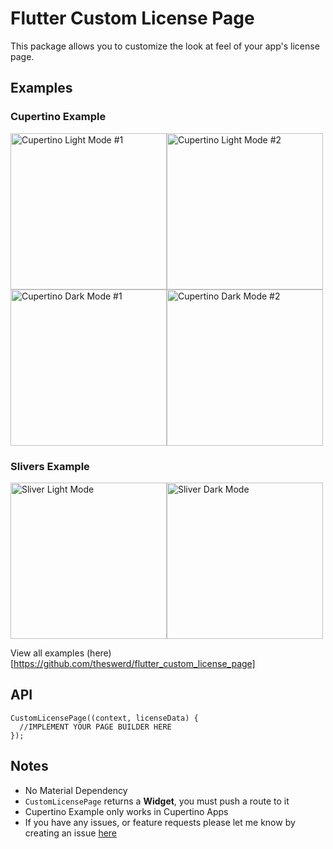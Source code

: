 # Flutter Custom License Page
This package allows you to customize the look at feel of your app's license page.

## Examples
### Cupertino Example
<img src="https://github.com/theswerd/flutter_custom_license_page/blob/main/screenshots/cupertino_light_mode.png?raw=true" height="250px" alt="Cupertino Light Mode #1"><img src="https://github.com/theswerd/flutter_custom_license_page/blob/main/screenshots/cupertino_light_mode_2.png?raw=true" height="250px" alt="Cupertino Light Mode #2"><img src="https://github.com/theswerd/flutter_custom_license_page/blob/main/screenshots/cupertino_dark_mode.png?raw=true" height="250px" alt="Cupertino Dark Mode #1"><img src="https://github.com/theswerd/flutter_custom_license_page/blob/main/screenshots/cupertino_dark_mode_2.png?raw=true" height="250px" alt="Cupertino Dark Mode #2">

### Slivers Example
<img src="https://github.com/theswerd/flutter_custom_license_page/blob/main/screenshots/sliver_light_mode.png?raw=true" height="250px" alt="Sliver Light Mode"><img src="https://github.com/theswerd/flutter_custom_license_page/blob/main/screenshots/sliver_dark_mode.png?raw=true" height="250px" alt="Sliver Dark Mode">

View all examples (here)[https://github.com/theswerd/flutter_custom_license_page]


## API

```
CustomLicensePage((context, licenseData) {
  //IMPLEMENT YOUR PAGE BUILDER HERE
});
```

## Notes

 * No Material Dependency
 * `CustomLicensePage` returns a **Widget**, you must push a route to it
 * Cupertino Example only works in Cupertino Apps
 * If you have any issues, or feature requests please let me know by creating an issue [here](https://github.com/theswerd/flutter_custom_license_page/issues/new)

